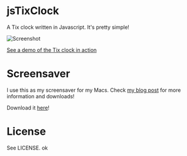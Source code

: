 # jsTixClock

A Tix clock written in Javascript. It's pretty simple!

![Screenshot](http://www.savjee.be/uploads/tixclock/screenshot.png)

[See a demo of the Tix clock in action](http://www.savjee.be/uploads/tixclock/tixclock.html)

# Screensaver
I use this as my screensaver for my Macs. Check [my blog post](http://www.savjee.be/2014/02/TixClock-clone-in-Javascript/) for more information and downloads!

Download it [here](http://www.savjee.be/uploads/tixclock/Tix.saver.zip)!

# License
See LICENSE. ok
